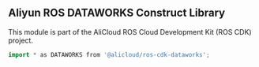 ## Aliyun ROS DATAWORKS Construct Library

This module is part of the AliCloud ROS Cloud Development Kit (ROS CDK) project.

```go
import * as DATAWORKS from '@alicloud/ros-cdk-dataworks';
```
